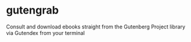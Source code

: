 # gutengrab
Consult and download ebooks straight from the Gutenberg Project  library via Gutendex from your terminal
